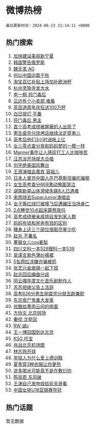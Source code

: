 # 微博热榜

`最后更新时间：2024-06-23 21:14:11 +0800`

## 热门搜索

1. [加快建设美丽新宁夏](https://m.weibo.cn/search?containerid=100103type%3D1%26t%3D10%26q%3D%23%E5%8A%A0%E5%BF%AB%E5%BB%BA%E8%AE%BE%E7%BE%8E%E4%B8%BD%E6%96%B0%E5%AE%81%E5%A4%8F%23&stream_entry_id=51&isnewpage=1&extparam=seat%3D1%26filter_type%3Drealtimehot%26stream_entry_id%3D51%26pos%3D0%26c_type%3D51%26q%3D%2523%25E5%258A%25A0%25E5%25BF%25AB%25E5%25BB%25BA%25E8%25AE%25BE%25E7%25BE%258E%25E4%25B8%25BD%25E6%2596%25B0%25E5%25AE%2581%25E5%25A4%258F%2523%26cate%3D10103%26dgr%3D0%26display_time%3D1719148450%26pre_seqid%3D17191484503010192428)
1. [韩国警告俄罗斯](https://m.weibo.cn/search?containerid=100103type%3D1%26t%3D10%26q%3D%23%E9%9F%A9%E5%9B%BD%E8%AD%A6%E5%91%8A%E4%BF%84%E7%BD%97%E6%96%AF%23&stream_entry_id=31&isnewpage=1&extparam=seat%3D1%26lcate%3D5001%26stream_entry_id%3D31%26q%3D%2523%25E9%259F%25A9%25E5%259B%25BD%25E8%25AD%25A6%25E5%2591%258A%25E4%25BF%2584%25E7%25BD%2597%25E6%2596%25AF%2523%26realpos%3D1%26band_rank%3D1%26filter_type%3Drealtimehot%26pos%3D0%26c_type%3D31%26flag%3D1%26cate%3D5001%26dgr%3D0%26display_time%3D1719148450%26pre_seqid%3D17191484503010192428)
1. [魏无羡 AG](https://m.weibo.cn/search?containerid=100103type%3D1%26t%3D10%26q%3D%E9%AD%8F%E6%97%A0%E7%BE%A1+AG&stream_entry_id=31&isnewpage=1&extparam=seat%3D1%26lcate%3D5001%26stream_entry_id%3D31%26q%3D%25E9%25AD%258F%25E6%2597%25A0%25E7%25BE%25A1%2520AG%26realpos%3D2%26band_rank%3D2%26filter_type%3Drealtimehot%26pos%3D1%26c_type%3D31%26flag%3D1%26cate%3D5001%26dgr%3D0%26display_time%3D1719148450%26pre_seqid%3D17191484503010192428)
1. [何以中国运载千秋](https://m.weibo.cn/search?containerid=100103type%3D1%26t%3D10%26q%3D%23%E4%BD%95%E4%BB%A5%E4%B8%AD%E5%9B%BD%E8%BF%90%E8%BD%BD%E5%8D%83%E7%A7%8B%23&stream_entry_id=31&isnewpage=1&extparam=seat%3D1%26lcate%3D5001%26stream_entry_id%3D31%26q%3D%2523%25E4%25BD%2595%25E4%25BB%25A5%25E4%25B8%25AD%25E5%259B%25BD%25E8%25BF%2590%25E8%25BD%25BD%25E5%258D%2583%25E7%25A7%258B%2523%26realpos%3D3%26band_rank%3D3%26filter_type%3Drealtimehot%26pos%3D2%26c_type%3D31%26flag%3D0%26cate%3D5001%26dgr%3D0%26display_time%3D1719148450%26pre_seqid%3D17191484503010192428)
1. [淘宝百亿补贴上场加补欧洲杯](https://m.weibo.cn/search?containerid=100103type%3D1%26t%3D10%26q%3D%23%E6%B7%98%E5%AE%9D%E7%99%BE%E4%BA%BF%E8%A1%A5%E8%B4%B4%E4%B8%8A%E5%9C%BA%E5%8A%A0%E8%A1%A5%E6%AC%A7%E6%B4%B2%E6%9D%AF%23&stream_entry_id=31&isnewpage=1&extparam=seat%3D1%26lcate%3D5001%26stream_entry_id%3D31%26q%3D%2523%25E6%25B7%2598%25E5%25AE%259D%25E7%2599%25BE%25E4%25BA%25BF%25E8%25A1%25A5%25E8%25B4%25B4%25E4%25B8%258A%25E5%259C%25BA%25E5%258A%25A0%25E8%25A1%25A5%25E6%25AC%25A7%25E6%25B4%25B2%25E6%259D%25AF%2523%26band_rank%3D4%26adid%3D243013%26filter_type%3Drealtimehot%26is_ad_pos%3D1%26pos%3D3%26dgr%3D0%26c_type%3D31%26cate%3D5001%26topic_ad%3D1%26display_time%3D1719148450%26pre_seqid%3D17191484503010192428)
1. [杭州灵隐寺发大水](https://m.weibo.cn/search?containerid=100103type%3D1%26t%3D10%26q%3D%23%E6%9D%AD%E5%B7%9E%E7%81%B5%E9%9A%90%E5%AF%BA%E5%8F%91%E5%A4%A7%E6%B0%B4%23&stream_entry_id=31&isnewpage=1&extparam=seat%3D1%26lcate%3D5001%26stream_entry_id%3D31%26q%3D%2523%25E6%259D%25AD%25E5%25B7%259E%25E7%2581%25B5%25E9%259A%2590%25E5%25AF%25BA%25E5%258F%2591%25E5%25A4%25A7%25E6%25B0%25B4%2523%26realpos%3D4%26band_rank%3D4%26filter_type%3Drealtimehot%26pos%3D4%26c_type%3D31%26flag%3D1%26cate%3D5001%26dgr%3D0%26display_time%3D1719148450%26pre_seqid%3D17191484503010192428)
1. [李一桐 将门毒后](https://m.weibo.cn/search?containerid=100103type%3D1%26t%3D10%26q%3D%E6%9D%8E%E4%B8%80%E6%A1%90+%E5%B0%86%E9%97%A8%E6%AF%92%E5%90%8E&stream_entry_id=31&isnewpage=1&extparam=seat%3D1%26lcate%3D5001%26stream_entry_id%3D31%26q%3D%25E6%259D%258E%25E4%25B8%2580%25E6%25A1%2590%2520%25E5%25B0%2586%25E9%2597%25A8%25E6%25AF%2592%25E5%2590%258E%26realpos%3D5%26band_rank%3D5%26filter_type%3Drealtimehot%26pos%3D5%26c_type%3D31%26flag%3D2%26cate%3D5001%26dgr%3D0%26display_time%3D1719148450%26pre_seqid%3D17191484503010192428)
1. [云边有个小卖部 难看](https://m.weibo.cn/search?containerid=100103type%3D1%26t%3D10%26q%3D%E4%BA%91%E8%BE%B9%E6%9C%89%E4%B8%AA%E5%B0%8F%E5%8D%96%E9%83%A8+%E9%9A%BE%E7%9C%8B&stream_entry_id=31&isnewpage=1&extparam=seat%3D1%26lcate%3D5001%26stream_entry_id%3D31%26q%3D%25E4%25BA%2591%25E8%25BE%25B9%25E6%259C%2589%25E4%25B8%25AA%25E5%25B0%258F%25E5%258D%2596%25E9%2583%25A8%2520%25E9%259A%25BE%25E7%259C%258B%26realpos%3D6%26band_rank%3D6%26filter_type%3Drealtimehot%26pos%3D6%26c_type%3D31%26flag%3D2%26cate%3D5001%26dgr%3D0%26display_time%3D1719148450%26pre_seqid%3D17191484503010192428)
1. [茶百道周年庆狂送100万杯](https://m.weibo.cn/search?containerid=100103type%3D1%26t%3D10%26q%3D%23%E8%8C%B6%E7%99%BE%E9%81%93%E5%91%A8%E5%B9%B4%E5%BA%86%E7%8B%82%E9%80%81100%E4%B8%87%E6%9D%AF%23&stream_entry_id=31&isnewpage=1&extparam=seat%3D1%26lcate%3D5001%26stream_entry_id%3D31%26q%3D%2523%25E8%258C%25B6%25E7%2599%25BE%25E9%2581%2593%25E5%2591%25A8%25E5%25B9%25B4%25E5%25BA%2586%25E7%258B%2582%25E9%2580%2581100%25E4%25B8%2587%25E6%259D%25AF%2523%26band_rank%3D7%26adid%3D242977%26filter_type%3Drealtimehot%26is_ad_pos%3D1%26pos%3D7%26dgr%3D0%26c_type%3D31%26cate%3D5001%26topic_ad%3D1%26display_time%3D1719148450%26pre_seqid%3D17191484503010192428)
1. [白日提灯 平番](https://m.weibo.cn/search?containerid=100103type%3D1%26t%3D10%26q%3D%E7%99%BD%E6%97%A5%E6%8F%90%E7%81%AF+%E5%B9%B3%E7%95%AA&stream_entry_id=31&isnewpage=1&extparam=seat%3D1%26lcate%3D5001%26stream_entry_id%3D31%26q%3D%25E7%2599%25BD%25E6%2597%25A5%25E6%258F%2590%25E7%2581%25AF%2520%25E5%25B9%25B3%25E7%2595%25AA%26realpos%3D7%26band_rank%3D7%26filter_type%3Drealtimehot%26pos%3D8%26c_type%3D31%26flag%3D1%26cate%3D5001%26dgr%3D0%26display_time%3D1719148450%26pre_seqid%3D17191484503010192428)
1. [将门毒后 男主](https://m.weibo.cn/search?containerid=100103type%3D1%26t%3D10%26q%3D%E5%B0%86%E9%97%A8%E6%AF%92%E5%90%8E+%E7%94%B7%E4%B8%BB&stream_entry_id=31&isnewpage=1&extparam=seat%3D1%26lcate%3D5001%26stream_entry_id%3D31%26q%3D%25E5%25B0%2586%25E9%2597%25A8%25E6%25AF%2592%25E5%2590%258E%2520%25E7%2594%25B7%25E4%25B8%25BB%26realpos%3D8%26band_rank%3D8%26filter_type%3Drealtimehot%26pos%3D9%26c_type%3D31%26flag%3D1%26cate%3D5001%26dgr%3D0%26display_time%3D1719148450%26pre_seqid%3D17191484503010192428)
1. [首个高考成绩被屏蔽的人出现了](https://m.weibo.cn/search?containerid=100103type%3D1%26t%3D10%26q%3D%23%E9%A6%96%E4%B8%AA%E9%AB%98%E8%80%83%E6%88%90%E7%BB%A9%E8%A2%AB%E5%B1%8F%E8%94%BD%E7%9A%84%E4%BA%BA%E5%87%BA%E7%8E%B0%E4%BA%86%23&stream_entry_id=31&isnewpage=1&extparam=seat%3D1%26lcate%3D5001%26stream_entry_id%3D31%26q%3D%2523%25E9%25A6%2596%25E4%25B8%25AA%25E9%25AB%2598%25E8%2580%2583%25E6%2588%2590%25E7%25BB%25A9%25E8%25A2%25AB%25E5%25B1%258F%25E8%2594%25BD%25E7%259A%2584%25E4%25BA%25BA%25E5%2587%25BA%25E7%258E%25B0%25E4%25BA%2586%2523%26realpos%3D9%26band_rank%3D9%26filter_type%3Drealtimehot%26pos%3D10%26c_type%3D31%26flag%3D2%26cate%3D5001%26dgr%3D0%26display_time%3D1719148450%26pre_seqid%3D17191484503010192428)
1. [男生查完分烧烤店继续淡定穿串儿](https://m.weibo.cn/search?containerid=100103type%3D1%26t%3D10%26q%3D%23%E7%94%B7%E7%94%9F%E6%9F%A5%E5%AE%8C%E5%88%86%E7%83%A7%E7%83%A4%E5%BA%97%E7%BB%A7%E7%BB%AD%E6%B7%A1%E5%AE%9A%E7%A9%BF%E4%B8%B2%E5%84%BF%23&stream_entry_id=31&isnewpage=1&extparam=seat%3D1%26lcate%3D5001%26stream_entry_id%3D31%26q%3D%2523%25E7%2594%25B7%25E7%2594%259F%25E6%259F%25A5%25E5%25AE%258C%25E5%2588%2586%25E7%2583%25A7%25E7%2583%25A4%25E5%25BA%2597%25E7%25BB%25A7%25E7%25BB%25AD%25E6%25B7%25A1%25E5%25AE%259A%25E7%25A9%25BF%25E4%25B8%25B2%25E5%2584%25BF%2523%26realpos%3D10%26band_rank%3D10%26filter_type%3Drealtimehot%26pos%3D11%26c_type%3D31%26flag%3D32768%26cate%3D5001%26dgr%3D0%26display_time%3D1719148450%26pre_seqid%3D17191484503010192428)
1. [高考后他们3小时进帐上亿](https://m.weibo.cn/search?containerid=100103type%3D1%26t%3D10%26q%3D%23%E9%AB%98%E8%80%83%E5%90%8E%E4%BB%96%E4%BB%AC3%E5%B0%8F%E6%97%B6%E8%BF%9B%E5%B8%90%E4%B8%8A%E4%BA%BF%23&stream_entry_id=31&isnewpage=1&extparam=seat%3D1%26lcate%3D5001%26stream_entry_id%3D31%26q%3D%2523%25E9%25AB%2598%25E8%2580%2583%25E5%2590%258E%25E4%25BB%2596%25E4%25BB%25AC3%25E5%25B0%258F%25E6%2597%25B6%25E8%25BF%259B%25E5%25B8%2590%25E4%25B8%258A%25E4%25BA%25BF%2523%26realpos%3D11%26band_rank%3D11%26filter_type%3Drealtimehot%26pos%3D12%26c_type%3D31%26flag%3D2%26cate%3D5001%26dgr%3D0%26display_time%3D1719148450%26pre_seqid%3D17191484503010192428)
1. [女儿零点查分竟和妈妈梦的一模一样](https://m.weibo.cn/search?containerid=100103type%3D1%26t%3D10%26q%3D%23%E5%A5%B3%E5%84%BF%E9%9B%B6%E7%82%B9%E6%9F%A5%E5%88%86%E7%AB%9F%E5%92%8C%E5%A6%88%E5%A6%88%E6%A2%A6%E7%9A%84%E4%B8%80%E6%A8%A1%E4%B8%80%E6%A0%B7%23&stream_entry_id=31&isnewpage=1&extparam=seat%3D1%26lcate%3D5001%26stream_entry_id%3D31%26q%3D%2523%25E5%25A5%25B3%25E5%2584%25BF%25E9%259B%25B6%25E7%2582%25B9%25E6%259F%25A5%25E5%2588%2586%25E7%25AB%259F%25E5%2592%258C%25E5%25A6%2588%25E5%25A6%2588%25E6%25A2%25A6%25E7%259A%2584%25E4%25B8%2580%25E6%25A8%25A1%25E4%25B8%2580%25E6%25A0%25B7%2523%26realpos%3D12%26band_rank%3D12%26filter_type%3Drealtimehot%26pos%3D13%26c_type%3D31%26flag%3D32768%26cate%3D5001%26dgr%3D0%26display_time%3D1719148450%26pre_seqid%3D17191484503010192428)
1. [Manner事件让人感叹打工人比咖啡苦](https://m.weibo.cn/search?containerid=100103type%3D1%26t%3D10%26q%3D%23Manner%E4%BA%8B%E4%BB%B6%E8%AE%A9%E4%BA%BA%E6%84%9F%E5%8F%B9%E6%89%93%E5%B7%A5%E4%BA%BA%E6%AF%94%E5%92%96%E5%95%A1%E8%8B%A6%23&stream_entry_id=31&isnewpage=1&extparam=seat%3D1%26lcate%3D5001%26stream_entry_id%3D31%26q%3D%2523Manner%25E4%25BA%258B%25E4%25BB%25B6%25E8%25AE%25A9%25E4%25BA%25BA%25E6%2584%259F%25E5%258F%25B9%25E6%2589%2593%25E5%25B7%25A5%25E4%25BA%25BA%25E6%25AF%2594%25E5%2592%2596%25E5%2595%25A1%25E8%258B%25A6%2523%26realpos%3D13%26band_rank%3D13%26filter_type%3Drealtimehot%26pos%3D14%26c_type%3D31%26flag%3D1%26cate%3D5001%26dgr%3D0%26display_time%3D1719148450%26pre_seqid%3D17191484503010192428)
1. [汪苏泷开场就大合唱](https://m.weibo.cn/search?containerid=100103type%3D1%26t%3D10%26q%3D%23%E6%B1%AA%E8%8B%8F%E6%B3%B7%E5%BC%80%E5%9C%BA%E5%B0%B1%E5%A4%A7%E5%90%88%E5%94%B1%23&stream_entry_id=31&isnewpage=1&extparam=seat%3D1%26lcate%3D5001%26stream_entry_id%3D31%26q%3D%2523%25E6%25B1%25AA%25E8%258B%258F%25E6%25B3%25B7%25E5%25BC%2580%25E5%259C%25BA%25E5%25B0%25B1%25E5%25A4%25A7%25E5%2590%2588%25E5%2594%25B1%2523%26realpos%3D14%26band_rank%3D14%26filter_type%3Drealtimehot%26pos%3D15%26c_type%3D31%26flag%3D1%26cate%3D5001%26dgr%3D0%26display_time%3D1719148450%26pre_seqid%3D17191484503010192428)
1. [刘宇绝美国风舞台](https://m.weibo.cn/search?containerid=100103type%3D1%26t%3D10%26q%3D%23%E5%88%98%E5%AE%87%E7%BB%9D%E7%BE%8E%E5%9B%BD%E9%A3%8E%E8%88%9E%E5%8F%B0%23&stream_entry_id=31&isnewpage=1&extparam=seat%3D1%26lcate%3D5001%26stream_entry_id%3D31%26q%3D%2523%25E5%2588%2598%25E5%25AE%2587%25E7%25BB%259D%25E7%25BE%258E%25E5%259B%25BD%25E9%25A3%258E%25E8%2588%259E%25E5%258F%25B0%2523%26realpos%3D15%26band_rank%3D15%26adid%3D243129%26filter_type%3Drealtimehot%26pos%3D16%26c_type%3D31%26flag%3D0%26cate%3D5001%26dgr%3D0%26display_time%3D1719148450%26pre_seqid%3D17191484503010192428)
1. [王源演唱会嘉宾 容祖儿](https://m.weibo.cn/search?containerid=100103type%3D1%26t%3D10%26q%3D%E7%8E%8B%E6%BA%90%E6%BC%94%E5%94%B1%E4%BC%9A%E5%98%89%E5%AE%BE+%E5%AE%B9%E7%A5%96%E5%84%BF&stream_entry_id=31&isnewpage=1&extparam=seat%3D1%26lcate%3D5001%26stream_entry_id%3D31%26q%3D%25E7%258E%258B%25E6%25BA%2590%25E6%25BC%2594%25E5%2594%25B1%25E4%25BC%259A%25E5%2598%2589%25E5%25AE%25BE%2520%25E5%25AE%25B9%25E7%25A5%2596%25E5%2584%25BF%26realpos%3D16%26band_rank%3D16%26filter_type%3Drealtimehot%26pos%3D17%26c_type%3D31%26flag%3D0%26cate%3D5001%26dgr%3D0%26display_time%3D1719148450%26pre_seqid%3D17191484503010192428)
1. [日本人冒充中国人在巴基斯坦骗吃骗喝](https://m.weibo.cn/search?containerid=100103type%3D1%26t%3D10%26q%3D%23%E6%97%A5%E6%9C%AC%E4%BA%BA%E5%86%92%E5%85%85%E4%B8%AD%E5%9B%BD%E4%BA%BA%E5%9C%A8%E5%B7%B4%E5%9F%BA%E6%96%AF%E5%9D%A6%E9%AA%97%E5%90%83%E9%AA%97%E5%96%9D%23&stream_entry_id=31&isnewpage=1&extparam=seat%3D1%26lcate%3D5001%26stream_entry_id%3D31%26q%3D%2523%25E6%2597%25A5%25E6%259C%25AC%25E4%25BA%25BA%25E5%2586%2592%25E5%2585%2585%25E4%25B8%25AD%25E5%259B%25BD%25E4%25BA%25BA%25E5%259C%25A8%25E5%25B7%25B4%25E5%259F%25BA%25E6%2596%25AF%25E5%259D%25A6%25E9%25AA%2597%25E5%2590%2583%25E9%25AA%2597%25E5%2596%259D%2523%26realpos%3D17%26band_rank%3D17%26filter_type%3Drealtimehot%26pos%3D18%26c_type%3D31%26flag%3D2%26cate%3D5001%26dgr%3D0%26display_time%3D1719148450%26pre_seqid%3D17191484503010192428)
1. [女生高考查分669激动掩面哭泣](https://m.weibo.cn/search?containerid=100103type%3D1%26t%3D10%26q%3D%23%E5%A5%B3%E7%94%9F%E9%AB%98%E8%80%83%E6%9F%A5%E5%88%86669%E6%BF%80%E5%8A%A8%E6%8E%A9%E9%9D%A2%E5%93%AD%E6%B3%A3%23&stream_entry_id=31&isnewpage=1&extparam=seat%3D1%26lcate%3D5001%26stream_entry_id%3D31%26q%3D%2523%25E5%25A5%25B3%25E7%2594%259F%25E9%25AB%2598%25E8%2580%2583%25E6%259F%25A5%25E5%2588%2586669%25E6%25BF%2580%25E5%258A%25A8%25E6%258E%25A9%25E9%259D%25A2%25E5%2593%25AD%25E6%25B3%25A3%2523%26realpos%3D18%26band_rank%3D18%26filter_type%3Drealtimehot%26pos%3D19%26c_type%3D31%26flag%3D32768%26cate%3D5001%26dgr%3D0%26display_time%3D1719148450%26pre_seqid%3D17191484503010192428)
1. [湖南新晃山体滑坡失联8人已遇难](https://m.weibo.cn/search?containerid=100103type%3D1%26t%3D10%26q%3D%23%E6%B9%96%E5%8D%97%E6%96%B0%E6%99%83%E5%B1%B1%E4%BD%93%E6%BB%91%E5%9D%A1%E5%A4%B1%E8%81%948%E4%BA%BA%E5%B7%B2%E9%81%87%E9%9A%BE%23&stream_entry_id=31&isnewpage=1&extparam=seat%3D1%26lcate%3D5001%26stream_entry_id%3D31%26q%3D%2523%25E6%25B9%2596%25E5%258D%2597%25E6%2596%25B0%25E6%2599%2583%25E5%25B1%25B1%25E4%25BD%2593%25E6%25BB%2591%25E5%259D%25A1%25E5%25A4%25B1%25E8%2581%25948%25E4%25BA%25BA%25E5%25B7%25B2%25E9%2581%2587%25E9%259A%25BE%2523%26realpos%3D19%26band_rank%3D19%26filter_type%3Drealtimehot%26pos%3D20%26c_type%3D31%26flag%3D1%26cate%3D5001%26dgr%3D0%26display_time%3D1719148450%26pre_seqid%3D17191484503010192428)
1. [宋雨琦去SuperJunior演唱会](https://m.weibo.cn/search?containerid=100103type%3D1%26t%3D10%26q%3D%E5%AE%8B%E9%9B%A8%E7%90%A6%E5%8E%BBSuperJunior%E6%BC%94%E5%94%B1%E4%BC%9A&stream_entry_id=31&isnewpage=1&extparam=seat%3D1%26lcate%3D5001%26stream_entry_id%3D31%26q%3D%25E5%25AE%258B%25E9%259B%25A8%25E7%2590%25A6%25E5%258E%25BBSuperJunior%25E6%25BC%2594%25E5%2594%25B1%25E4%25BC%259A%26realpos%3D20%26band_rank%3D20%26filter_type%3Drealtimehot%26pos%3D21%26c_type%3D31%26flag%3D1%26cate%3D5001%26dgr%3D0%26display_time%3D1719148450%26pre_seqid%3D17191484503010192428)
1. [女子等红绿灯被撞飞后遭碾压当场身亡](https://m.weibo.cn/search?containerid=100103type%3D1%26t%3D10%26q%3D%23%E5%A5%B3%E5%AD%90%E7%AD%89%E7%BA%A2%E7%BB%BF%E7%81%AF%E8%A2%AB%E6%92%9E%E9%A3%9E%E5%90%8E%E9%81%AD%E7%A2%BE%E5%8E%8B%E5%BD%93%E5%9C%BA%E8%BA%AB%E4%BA%A1%23&stream_entry_id=31&isnewpage=1&extparam=seat%3D1%26lcate%3D5001%26stream_entry_id%3D31%26q%3D%2523%25E5%25A5%25B3%25E5%25AD%2590%25E7%25AD%2589%25E7%25BA%25A2%25E7%25BB%25BF%25E7%2581%25AF%25E8%25A2%25AB%25E6%2592%259E%25E9%25A3%259E%25E5%2590%258E%25E9%2581%25AD%25E7%25A2%25BE%25E5%258E%258B%25E5%25BD%2593%25E5%259C%25BA%25E8%25BA%25AB%25E4%25BA%25A1%2523%26realpos%3D21%26band_rank%3D21%26filter_type%3Drealtimehot%26pos%3D22%26c_type%3D31%26flag%3D1%26cate%3D5001%26dgr%3D0%26display_time%3D1719148450%26pre_seqid%3D17191484503010192428)
1. [2点睡觉10点起床算熬夜吗](https://m.weibo.cn/search?containerid=100103type%3D1%26t%3D10%26q%3D%232%E7%82%B9%E7%9D%A1%E8%A7%8910%E7%82%B9%E8%B5%B7%E5%BA%8A%E7%AE%97%E7%86%AC%E5%A4%9C%E5%90%97%23&stream_entry_id=31&isnewpage=1&extparam=seat%3D1%26lcate%3D5001%26stream_entry_id%3D31%26q%3D%25232%25E7%2582%25B9%25E7%259D%25A1%25E8%25A7%258910%25E7%2582%25B9%25E8%25B5%25B7%25E5%25BA%258A%25E7%25AE%2597%25E7%2586%25AC%25E5%25A4%259C%25E5%2590%2597%2523%26realpos%3D22%26band_rank%3D22%26filter_type%3Drealtimehot%26pos%3D23%26c_type%3D31%26flag%3D0%26cate%3D5001%26dgr%3D0%26display_time%3D1719148450%26pre_seqid%3D17191484503010192428)
1. [高考成绩被亲戚擅自发到家人群](https://m.weibo.cn/search?containerid=100103type%3D1%26t%3D10%26q%3D%23%E9%AB%98%E8%80%83%E6%88%90%E7%BB%A9%E8%A2%AB%E4%BA%B2%E6%88%9A%E6%93%85%E8%87%AA%E5%8F%91%E5%88%B0%E5%AE%B6%E4%BA%BA%E7%BE%A4%23&stream_entry_id=31&isnewpage=1&extparam=seat%3D1%26lcate%3D5001%26stream_entry_id%3D31%26q%3D%2523%25E9%25AB%2598%25E8%2580%2583%25E6%2588%2590%25E7%25BB%25A9%25E8%25A2%25AB%25E4%25BA%25B2%25E6%2588%259A%25E6%2593%2585%25E8%2587%25AA%25E5%258F%2591%25E5%2588%25B0%25E5%25AE%25B6%25E4%25BA%25BA%25E7%25BE%25A4%2523%26realpos%3D23%26band_rank%3D23%26filter_type%3Drealtimehot%26pos%3D24%26c_type%3D31%26flag%3D0%26cate%3D5001%26dgr%3D0%26display_time%3D1719148450%26pre_seqid%3D17191484503010192428)
1. [妈妈有钱和爸爸有钱的区别](https://m.weibo.cn/search?containerid=100103type%3D1%26t%3D10%26q%3D%23%E5%A6%88%E5%A6%88%E6%9C%89%E9%92%B1%E5%92%8C%E7%88%B8%E7%88%B8%E6%9C%89%E9%92%B1%E7%9A%84%E5%8C%BA%E5%88%AB%23&stream_entry_id=31&isnewpage=1&extparam=seat%3D1%26lcate%3D5001%26stream_entry_id%3D31%26q%3D%2523%25E5%25A6%2588%25E5%25A6%2588%25E6%259C%2589%25E9%2592%25B1%25E5%2592%258C%25E7%2588%25B8%25E7%2588%25B8%25E6%259C%2589%25E9%2592%25B1%25E7%259A%2584%25E5%258C%25BA%25E5%2588%25AB%2523%26realpos%3D24%26band_rank%3D24%26filter_type%3Drealtimehot%26pos%3D25%26c_type%3D31%26flag%3D0%26cate%3D5001%26dgr%3D0%26display_time%3D1719148450%26pre_seqid%3D17191484503010192428)
1. [猪身上这三个部位很脏尽量少吃](https://m.weibo.cn/search?containerid=100103type%3D1%26t%3D10%26q%3D%23%E7%8C%AA%E8%BA%AB%E4%B8%8A%E8%BF%99%E4%B8%89%E4%B8%AA%E9%83%A8%E4%BD%8D%E5%BE%88%E8%84%8F%E5%B0%BD%E9%87%8F%E5%B0%91%E5%90%83%23&stream_entry_id=31&isnewpage=1&extparam=seat%3D1%26lcate%3D5001%26stream_entry_id%3D31%26q%3D%2523%25E7%258C%25AA%25E8%25BA%25AB%25E4%25B8%258A%25E8%25BF%2599%25E4%25B8%2589%25E4%25B8%25AA%25E9%2583%25A8%25E4%25BD%258D%25E5%25BE%2588%25E8%2584%258F%25E5%25B0%25BD%25E9%2587%258F%25E5%25B0%2591%25E5%2590%2583%2523%26realpos%3D25%26band_rank%3D25%26filter_type%3Drealtimehot%26pos%3D26%26c_type%3D31%26flag%3D1%26cate%3D5001%26dgr%3D0%26display_time%3D1719148450%26pre_seqid%3D17191484503010192428)
1. [赵兆 不署名](https://m.weibo.cn/search?containerid=100103type%3D1%26t%3D10%26q%3D%E8%B5%B5%E5%85%86+%E4%B8%8D%E7%BD%B2%E5%90%8D&stream_entry_id=31&isnewpage=1&extparam=seat%3D1%26lcate%3D5001%26stream_entry_id%3D31%26q%3D%25E8%25B5%25B5%25E5%2585%2586%2520%25E4%25B8%258D%25E7%25BD%25B2%25E5%2590%258D%26realpos%3D26%26band_rank%3D26%26filter_type%3Drealtimehot%26pos%3D27%26c_type%3D31%26flag%3D0%26cate%3D5001%26dgr%3D0%26display_time%3D1719148450%26pre_seqid%3D17191484503010192428)
1. [董璇女儿cos姜梨](https://m.weibo.cn/search?containerid=100103type%3D1%26t%3D10%26q%3D%23%E8%91%A3%E7%92%87%E5%A5%B3%E5%84%BFcos%E5%A7%9C%E6%A2%A8%23&stream_entry_id=31&isnewpage=1&extparam=seat%3D1%26lcate%3D5001%26stream_entry_id%3D31%26q%3D%2523%25E8%2591%25A3%25E7%2592%2587%25E5%25A5%25B3%25E5%2584%25BFcos%25E5%25A7%259C%25E6%25A2%25A8%2523%26realpos%3D27%26band_rank%3D27%26filter_type%3Drealtimehot%26pos%3D28%26c_type%3D31%26flag%3D0%26cate%3D5001%26dgr%3D0%26display_time%3D1719148450%26pre_seqid%3D17191484503010192428)
1. [四川文科一本529理科一本539](https://m.weibo.cn/search?containerid=100103type%3D1%26t%3D10%26q%3D%23%E5%9B%9B%E5%B7%9D%E6%96%87%E7%A7%91%E4%B8%80%E6%9C%AC529%E7%90%86%E7%A7%91%E4%B8%80%E6%9C%AC539%23&stream_entry_id=31&isnewpage=1&extparam=seat%3D1%26lcate%3D5001%26stream_entry_id%3D31%26q%3D%2523%25E5%259B%259B%25E5%25B7%259D%25E6%2596%2587%25E7%25A7%2591%25E4%25B8%2580%25E6%259C%25AC529%25E7%2590%2586%25E7%25A7%2591%25E4%25B8%2580%25E6%259C%25AC539%2523%26realpos%3D28%26band_rank%3D28%26filter_type%3Drealtimehot%26pos%3D29%26c_type%3D31%26flag%3D0%26cate%3D5001%26dgr%3D0%26display_time%3D1719148450%26pre_seqid%3D17191484503010192428)
1. [吴谨言紫色薄纱襦裙](https://m.weibo.cn/search?containerid=100103type%3D1%26t%3D10%26q%3D%23%E5%90%B4%E8%B0%A8%E8%A8%80%E7%B4%AB%E8%89%B2%E8%96%84%E7%BA%B1%E8%A5%A6%E8%A3%99%23&stream_entry_id=31&isnewpage=1&extparam=seat%3D1%26lcate%3D5001%26stream_entry_id%3D31%26q%3D%2523%25E5%2590%25B4%25E8%25B0%25A8%25E8%25A8%2580%25E7%25B4%25AB%25E8%2589%25B2%25E8%2596%2584%25E7%25BA%25B1%25E8%25A5%25A6%25E8%25A3%2599%2523%26realpos%3D29%26band_rank%3D29%26filter_type%3Drealtimehot%26pos%3D30%26c_type%3D31%26flag%3D1%26cate%3D5001%26dgr%3D0%26display_time%3D1719148450%26pre_seqid%3D17191484503010192428)
1. [5名网红涉嫌诈骗被抓](https://m.weibo.cn/search?containerid=100103type%3D1%26t%3D10%26q%3D%235%E5%90%8D%E7%BD%91%E7%BA%A2%E6%B6%89%E5%AB%8C%E8%AF%88%E9%AA%97%E8%A2%AB%E6%8A%93%23&stream_entry_id=31&isnewpage=1&extparam=seat%3D1%26lcate%3D5001%26stream_entry_id%3D31%26q%3D%25235%25E5%2590%258D%25E7%25BD%2591%25E7%25BA%25A2%25E6%25B6%2589%25E5%25AB%258C%25E8%25AF%2588%25E9%25AA%2597%25E8%25A2%25AB%25E6%258A%2593%2523%26realpos%3D30%26band_rank%3D30%26filter_type%3Drealtimehot%26pos%3D31%26c_type%3D31%26flag%3D0%26cate%3D5001%26dgr%3D0%26display_time%3D1719148450%26pre_seqid%3D17191484503010192428)
1. [张艺兴金珉锡一起下班](https://m.weibo.cn/search?containerid=100103type%3D1%26t%3D10%26q%3D%23%E5%BC%A0%E8%89%BA%E5%85%B4%E9%87%91%E7%8F%89%E9%94%A1%E4%B8%80%E8%B5%B7%E4%B8%8B%E7%8F%AD%23&stream_entry_id=31&isnewpage=1&extparam=seat%3D1%26lcate%3D5001%26stream_entry_id%3D31%26q%3D%2523%25E5%25BC%25A0%25E8%2589%25BA%25E5%2585%25B4%25E9%2587%2591%25E7%258F%2589%25E9%2594%25A1%25E4%25B8%2580%25E8%25B5%25B7%25E4%25B8%258B%25E7%258F%25AD%2523%26realpos%3D31%26band_rank%3D31%26filter_type%3Drealtimehot%26pos%3D32%26c_type%3D31%26flag%3D1%26cate%3D5001%26dgr%3D0%26display_time%3D1719148450%26pre_seqid%3D17191484503010192428)
1. [赵兆回应编曲分歧](https://m.weibo.cn/search?containerid=100103type%3D1%26t%3D10%26q%3D%23%E8%B5%B5%E5%85%86%E5%9B%9E%E5%BA%94%E7%BC%96%E6%9B%B2%E5%88%86%E6%AD%A7%23&stream_entry_id=31&isnewpage=1&extparam=seat%3D1%26lcate%3D5001%26stream_entry_id%3D31%26q%3D%2523%25E8%25B5%25B5%25E5%2585%2586%25E5%259B%259E%25E5%25BA%2594%25E7%25BC%2596%25E6%259B%25B2%25E5%2588%2586%25E6%25AD%25A7%2523%26realpos%3D32%26band_rank%3D32%26filter_type%3Drealtimehot%26pos%3D33%26c_type%3D31%26flag%3D1%26cate%3D5001%26dgr%3D0%26display_time%3D1719148450%26pre_seqid%3D17191484503010192428)
1. [阿云嘎年度文化音乐剧制作人](https://m.weibo.cn/search?containerid=100103type%3D1%26t%3D10%26q%3D%23%E9%98%BF%E4%BA%91%E5%98%8E%E5%B9%B4%E5%BA%A6%E6%96%87%E5%8C%96%E9%9F%B3%E4%B9%90%E5%89%A7%E5%88%B6%E4%BD%9C%E4%BA%BA%23&stream_entry_id=31&isnewpage=1&extparam=seat%3D1%26lcate%3D5001%26stream_entry_id%3D31%26q%3D%2523%25E9%2598%25BF%25E4%25BA%2591%25E5%2598%258E%25E5%25B9%25B4%25E5%25BA%25A6%25E6%2596%2587%25E5%258C%2596%25E9%259F%25B3%25E4%25B9%2590%25E5%2589%25A7%25E5%2588%25B6%25E4%25BD%259C%25E4%25BA%25BA%2523%26realpos%3D33%26band_rank%3D33%26filter_type%3Drealtimehot%26pos%3D34%26c_type%3D31%26flag%3D1%26cate%3D5001%26dgr%3D0%26display_time%3D1719148450%26pre_seqid%3D17191484503010192428)
1. [苏苏把继父告上法庭](https://m.weibo.cn/search?containerid=100103type%3D1%26t%3D10%26q%3D%23%E8%8B%8F%E8%8B%8F%E6%8A%8A%E7%BB%A7%E7%88%B6%E5%91%8A%E4%B8%8A%E6%B3%95%E5%BA%AD%23&stream_entry_id=31&isnewpage=1&extparam=seat%3D1%26lcate%3D5001%26stream_entry_id%3D31%26q%3D%2523%25E8%258B%258F%25E8%258B%258F%25E6%258A%258A%25E7%25BB%25A7%25E7%2588%25B6%25E5%2591%258A%25E4%25B8%258A%25E6%25B3%2595%25E5%25BA%25AD%2523%26realpos%3D34%26band_rank%3D34%26filter_type%3Drealtimehot%26pos%3D35%26c_type%3D31%26flag%3D1%26cate%3D5001%26dgr%3D0%26display_time%3D1719148450%26pre_seqid%3D17191484503010192428)
1. [高考626分男生刚查完分就去跑兼职](https://m.weibo.cn/search?containerid=100103type%3D1%26t%3D10%26q%3D%23%E9%AB%98%E8%80%83626%E5%88%86%E7%94%B7%E7%94%9F%E5%88%9A%E6%9F%A5%E5%AE%8C%E5%88%86%E5%B0%B1%E5%8E%BB%E8%B7%91%E5%85%BC%E8%81%8C%23&stream_entry_id=31&isnewpage=1&extparam=seat%3D1%26lcate%3D5001%26stream_entry_id%3D31%26q%3D%2523%25E9%25AB%2598%25E8%2580%2583626%25E5%2588%2586%25E7%2594%25B7%25E7%2594%259F%25E5%2588%259A%25E6%259F%25A5%25E5%25AE%258C%25E5%2588%2586%25E5%25B0%25B1%25E5%258E%25BB%25E8%25B7%2591%25E5%2585%25BC%25E8%2581%258C%2523%26realpos%3D35%26band_rank%3D35%26filter_type%3Drealtimehot%26pos%3D36%26c_type%3D31%26flag%3D32768%26cate%3D5001%26dgr%3D0%26display_time%3D1719148450%26pre_seqid%3D17191484503010192428)
1. [东京食尸鬼重大发表](https://m.weibo.cn/search?containerid=100103type%3D1%26t%3D10%26q%3D%23%E4%B8%9C%E4%BA%AC%E9%A3%9F%E5%B0%B8%E9%AC%BC%E9%87%8D%E5%A4%A7%E5%8F%91%E8%A1%A8%23&stream_entry_id=31&isnewpage=1&extparam=seat%3D1%26lcate%3D5001%26stream_entry_id%3D31%26q%3D%2523%25E4%25B8%259C%25E4%25BA%25AC%25E9%25A3%259F%25E5%25B0%25B8%25E9%25AC%25BC%25E9%2587%258D%25E5%25A4%25A7%25E5%258F%2591%25E8%25A1%25A8%2523%26realpos%3D36%26band_rank%3D36%26filter_type%3Drealtimehot%26pos%3D37%26c_type%3D31%26flag%3D0%26cate%3D5001%26dgr%3D0%26display_time%3D1719148450%26pre_seqid%3D17191484503010192428)
1. [优酷给墨雨云间的排面](https://m.weibo.cn/search?containerid=100103type%3D1%26t%3D10%26q%3D%23%E4%BC%98%E9%85%B7%E7%BB%99%E5%A2%A8%E9%9B%A8%E4%BA%91%E9%97%B4%E7%9A%84%E6%8E%92%E9%9D%A2%23&stream_entry_id=31&isnewpage=1&extparam=seat%3D1%26lcate%3D5001%26stream_entry_id%3D31%26q%3D%2523%25E4%25BC%2598%25E9%2585%25B7%25E7%25BB%2599%25E5%25A2%25A8%25E9%259B%25A8%25E4%25BA%2591%25E9%2597%25B4%25E7%259A%2584%25E6%258E%2592%25E9%259D%25A2%2523%26realpos%3D37%26band_rank%3D37%26filter_type%3Drealtimehot%26pos%3D38%26c_type%3D31%26flag%3D1%26cate%3D5001%26dgr%3D0%26display_time%3D1719148450%26pre_seqid%3D17191484503010192428)
1. [方协文 北京转场](https://m.weibo.cn/search?containerid=100103type%3D1%26t%3D10%26q%3D%E6%96%B9%E5%8D%8F%E6%96%87+%E5%8C%97%E4%BA%AC%E8%BD%AC%E5%9C%BA&stream_entry_id=31&isnewpage=1&extparam=seat%3D1%26lcate%3D5001%26stream_entry_id%3D31%26q%3D%25E6%2596%25B9%25E5%258D%258F%25E6%2596%2587%2520%25E5%258C%2597%25E4%25BA%25AC%25E8%25BD%25AC%25E5%259C%25BA%26realpos%3D38%26band_rank%3D38%26filter_type%3Drealtimehot%26pos%3D39%26c_type%3D31%26flag%3D1%26cate%3D5001%26dgr%3D0%26display_time%3D1719148450%26pre_seqid%3D17191484503010192428)
1. [秦彻 沈星回](https://m.weibo.cn/search?containerid=100103type%3D1%26t%3D10%26q%3D%E7%A7%A6%E5%BD%BB+%E6%B2%88%E6%98%9F%E5%9B%9E&stream_entry_id=31&isnewpage=1&extparam=seat%3D1%26lcate%3D5001%26stream_entry_id%3D31%26q%3D%25E7%25A7%25A6%25E5%25BD%25BB%2520%25E6%25B2%2588%25E6%2598%259F%25E5%259B%259E%26realpos%3D39%26band_rank%3D39%26filter_type%3Drealtimehot%26pos%3D40%26c_type%3D31%26flag%3D0%26cate%3D5001%26dgr%3D0%26display_time%3D1719148450%26pre_seqid%3D17191484503010192428)
1. [RW 诚c](https://m.weibo.cn/search?containerid=100103type%3D1%26t%3D10%26q%3DRW+%E8%AF%9Ac&stream_entry_id=31&isnewpage=1&extparam=seat%3D1%26lcate%3D5001%26stream_entry_id%3D31%26q%3DRW%2520%25E8%25AF%259Ac%26realpos%3D40%26band_rank%3D40%26filter_type%3Drealtimehot%26pos%3D41%26c_type%3D31%26flag%3D1%26cate%3D5001%26dgr%3D0%26display_time%3D1719148450%26pre_seqid%3D17191484503010192428)
1. [王一博回国到达北京](https://m.weibo.cn/search?containerid=100103type%3D1%26t%3D10%26q%3D%23%E7%8E%8B%E4%B8%80%E5%8D%9A%E5%9B%9E%E5%9B%BD%E5%88%B0%E8%BE%BE%E5%8C%97%E4%BA%AC%23&stream_entry_id=31&isnewpage=1&extparam=seat%3D1%26lcate%3D5001%26stream_entry_id%3D31%26q%3D%2523%25E7%258E%258B%25E4%25B8%2580%25E5%258D%259A%25E5%259B%259E%25E5%259B%25BD%25E5%2588%25B0%25E8%25BE%25BE%25E5%258C%2597%25E4%25BA%25AC%2523%26realpos%3D41%26band_rank%3D41%26filter_type%3Drealtimehot%26pos%3D42%26c_type%3D31%26flag%3D1%26cate%3D5001%26dgr%3D0%26display_time%3D1719148450%26pre_seqid%3D17191484503010192428)
1. [KSG 吒宝](https://m.weibo.cn/search?containerid=100103type%3D1%26t%3D10%26q%3DKSG+%E5%90%92%E5%AE%9D&stream_entry_id=31&isnewpage=1&extparam=seat%3D1%26lcate%3D5001%26stream_entry_id%3D31%26q%3DKSG%2520%25E5%2590%2592%25E5%25AE%259D%26realpos%3D42%26band_rank%3D42%26filter_type%3Drealtimehot%26pos%3D43%26c_type%3D31%26flag%3D1%26cate%3D5001%26dgr%3D0%26display_time%3D1719148450%26pre_seqid%3D17191484503010192428)
1. [肖战北京机场图](https://m.weibo.cn/search?containerid=100103type%3D1%26t%3D10%26q%3D%23%E8%82%96%E6%88%98%E5%8C%97%E4%BA%AC%E6%9C%BA%E5%9C%BA%E5%9B%BE%23&stream_entry_id=31&isnewpage=1&extparam=seat%3D1%26lcate%3D5001%26stream_entry_id%3D31%26q%3D%2523%25E8%2582%2596%25E6%2588%2598%25E5%258C%2597%25E4%25BA%25AC%25E6%259C%25BA%25E5%259C%25BA%25E5%259B%25BE%2523%26realpos%3D43%26band_rank%3D43%26filter_type%3Drealtimehot%26pos%3D44%26c_type%3D31%26flag%3D0%26cate%3D5001%26dgr%3D0%26display_time%3D1719148450%26pre_seqid%3D17191484503010192428)
1. [林志玲开球](https://m.weibo.cn/search?containerid=100103type%3D1%26t%3D10%26q%3D%23%E6%9E%97%E5%BF%97%E7%8E%B2%E5%BC%80%E7%90%83%23&stream_entry_id=31&isnewpage=1&extparam=seat%3D1%26lcate%3D5001%26stream_entry_id%3D31%26q%3D%2523%25E6%259E%2597%25E5%25BF%2597%25E7%258E%25B2%25E5%25BC%2580%25E7%2590%2583%2523%26realpos%3D44%26band_rank%3D44%26filter_type%3Drealtimehot%26pos%3D45%26c_type%3D31%26flag%3D0%26cate%3D5001%26dgr%3D0%26display_time%3D1719148450%26pre_seqid%3D17191484503010192428)
1. [年轻人为什么爱上德训鞋](https://m.weibo.cn/search?containerid=100103type%3D1%26t%3D10%26q%3D%23%E5%B9%B4%E8%BD%BB%E4%BA%BA%E4%B8%BA%E4%BB%80%E4%B9%88%E7%88%B1%E4%B8%8A%E5%BE%B7%E8%AE%AD%E9%9E%8B%23&stream_entry_id=31&isnewpage=1&extparam=seat%3D1%26lcate%3D5001%26stream_entry_id%3D31%26q%3D%2523%25E5%25B9%25B4%25E8%25BD%25BB%25E4%25BA%25BA%25E4%25B8%25BA%25E4%25BB%2580%25E4%25B9%2588%25E7%2588%25B1%25E4%25B8%258A%25E5%25BE%25B7%25E8%25AE%25AD%25E9%259E%258B%2523%26realpos%3D45%26band_rank%3D45%26filter_type%3Drealtimehot%26pos%3D46%26c_type%3D31%26flag%3D1%26cate%3D5001%26dgr%3D0%26display_time%3D1719148450%26pre_seqid%3D17191484503010192428)
1. [夏季穿3种衣服让你更热](https://m.weibo.cn/search?containerid=100103type%3D1%26t%3D10%26q%3D%23%E5%A4%8F%E5%AD%A3%E7%A9%BF3%E7%A7%8D%E8%A1%A3%E6%9C%8D%E8%AE%A9%E4%BD%A0%E6%9B%B4%E7%83%AD%23&stream_entry_id=31&isnewpage=1&extparam=seat%3D1%26lcate%3D5001%26stream_entry_id%3D31%26q%3D%2523%25E5%25A4%258F%25E5%25AD%25A3%25E7%25A9%25BF3%25E7%25A7%258D%25E8%25A1%25A3%25E6%259C%258D%25E8%25AE%25A9%25E4%25BD%25A0%25E6%259B%25B4%25E7%2583%25AD%2523%26realpos%3D46%26band_rank%3D46%26filter_type%3Drealtimehot%26pos%3D47%26c_type%3D31%26flag%3D0%26cate%3D5001%26dgr%3D0%26display_time%3D1719148450%26pre_seqid%3D17191484503010192428)
1. [说多喝水可能真不是在敷衍你](https://m.weibo.cn/search?containerid=100103type%3D1%26t%3D10%26q%3D%23%E8%AF%B4%E5%A4%9A%E5%96%9D%E6%B0%B4%E5%8F%AF%E8%83%BD%E7%9C%9F%E4%B8%8D%E6%98%AF%E5%9C%A8%E6%95%B7%E8%A1%8D%E4%BD%A0%23&stream_entry_id=31&isnewpage=1&extparam=seat%3D1%26lcate%3D5001%26stream_entry_id%3D31%26q%3D%2523%25E8%25AF%25B4%25E5%25A4%259A%25E5%2596%259D%25E6%25B0%25B4%25E5%258F%25AF%25E8%2583%25BD%25E7%259C%259F%25E4%25B8%258D%25E6%2598%25AF%25E5%259C%25A8%25E6%2595%25B7%25E8%25A1%258D%25E4%25BD%25A0%2523%26realpos%3D47%26band_rank%3D47%26filter_type%3Drealtimehot%26pos%3D48%26c_type%3D31%26flag%3D1%26cate%3D5001%26dgr%3D0%26display_time%3D1719148450%26pre_seqid%3D17191484503010192428)
1. [陈丽君 东风破](https://m.weibo.cn/search?containerid=100103type%3D1%26t%3D10%26q%3D%E9%99%88%E4%B8%BD%E5%90%9B+%E4%B8%9C%E9%A3%8E%E7%A0%B4&stream_entry_id=31&isnewpage=1&extparam=seat%3D1%26lcate%3D5001%26stream_entry_id%3D31%26q%3D%25E9%2599%2588%25E4%25B8%25BD%25E5%2590%259B%2520%25E4%25B8%259C%25E9%25A3%258E%25E7%25A0%25B4%26realpos%3D48%26band_rank%3D48%26filter_type%3Drealtimehot%26pos%3D49%26c_type%3D31%26flag%3D0%26cate%3D5001%26dgr%3D0%26display_time%3D1719148450%26pre_seqid%3D17191484503010192428)
1. [王涛自己发吻戏给前夫哥看](https://m.weibo.cn/search?containerid=100103type%3D1%26t%3D10%26q%3D%23%E7%8E%8B%E6%B6%9B%E8%87%AA%E5%B7%B1%E5%8F%91%E5%90%BB%E6%88%8F%E7%BB%99%E5%89%8D%E5%A4%AB%E5%93%A5%E7%9C%8B%23&stream_entry_id=31&isnewpage=1&extparam=seat%3D1%26lcate%3D5001%26stream_entry_id%3D31%26q%3D%2523%25E7%258E%258B%25E6%25B6%259B%25E8%2587%25AA%25E5%25B7%25B1%25E5%258F%2591%25E5%2590%25BB%25E6%2588%258F%25E7%25BB%2599%25E5%2589%258D%25E5%25A4%25AB%25E5%2593%25A5%25E7%259C%258B%2523%26realpos%3D49%26band_rank%3D49%26filter_type%3Drealtimehot%26pos%3D50%26c_type%3D31%26flag%3D0%26cate%3D5001%26dgr%3D0%26display_time%3D1719148450%26pre_seqid%3D17191484503010192428)
1. [中国女排U18亚锦赛夺冠](https://m.weibo.cn/search?containerid=100103type%3D1%26t%3D10%26q%3D%23%E4%B8%AD%E5%9B%BD%E5%A5%B3%E6%8E%92U18%E4%BA%9A%E9%94%A6%E8%B5%9B%E5%A4%BA%E5%86%A0%23&stream_entry_id=31&isnewpage=1&extparam=seat%3D1%26lcate%3D5001%26stream_entry_id%3D31%26q%3D%2523%25E4%25B8%25AD%25E5%259B%25BD%25E5%25A5%25B3%25E6%258E%2592U18%25E4%25BA%259A%25E9%2594%25A6%25E8%25B5%259B%25E5%25A4%25BA%25E5%2586%25A0%2523%26realpos%3D50%26band_rank%3D50%26filter_type%3Drealtimehot%26pos%3D51%26c_type%3D31%26flag%3D1%26cate%3D5001%26dgr%3D0%26display_time%3D1719148450%26pre_seqid%3D17191484503010192428)

## 热门话题

暂无数据
